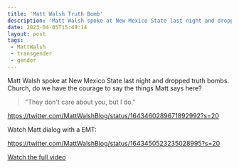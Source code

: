 ```yaml
---
title: 'Matt Walsh Truth Bomb'
description: 'Matt Walsh spoke at New Mexico State last night and dropped truth bombs.'
date: 2023-04-05T15:49:14
layout: post
tags:
 - MattWalsh
 - transgender
 - gender
---
```

Matt Walsh spoke at New Mexico State last night and dropped truth bombs. Church, do we have the courage to say the things Matt says here?

> "They don't care about you, but I do."

https://twitter.com/MattWalshBlog/status/1643460289671892992?s=20

Watch Matt dialog with a EMT:

https://twitter.com/MattWalshBlog/status/1643450523235028995?s=20

[Watch the full video](https://www.ecrosstexas.com/videos/how-the-trans-agenda-destroys-human-life-and-common-sense-or-matt-walsh-live-at-new-mexico-state/)